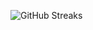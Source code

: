 ![GitHub Streaks](https://github-streaks-mqc9.onrender.com/streak/happilli/image?theme=midnight&cache_bust=1743123974&lang=ja)
